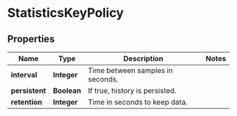 
# StatisticsKeyPolicy

## Properties
Name | Type | Description | Notes
------------ | ------------- | ------------- | -------------
**interval** | **Integer** | Time between samples in seconds. | 
**persistent** | **Boolean** | If true, history is persisted. | 
**retention** | **Integer** | Time in seconds to keep data. | 



